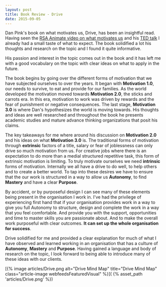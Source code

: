```yaml
---
layout: post
title: Book Review - Drive
date: 2015-09-05
---
```


Dan Pink's book on what motivates us, Drive, has been an insightful read.
Having seen the [RSA Animate video on what motivates us](https://youtu.be/u6XAPnuFjJc)
and his [TED talk](http://www.ted.com/talks/dan_pink_on_motivation?language=en)
I already had a small taste of what to expect. The book solidified a lot
his thoughts and research on the topic and I found it quite informative.

His passion and interest in the topic comes out in the book and it has left me
with a good vocabulary on the topic with clear ideas on what to apply in the
future.

<!--more-->

The book begins by going over the different forms of motivation that we have
subjected ourselves to over the years. It began with **Motivation 1.0**, our
needs to survive, to eat and provide for our families. As the world developed
the motivation moved towards **Motivation 2.0**, the sticks and carrots era.
In this era, motivation to work was driven by rewards and the fear of punishment or
negative consequences. The last stage, **Motivation 3.0** is where Dan's
hypothesizes the world is moving towards. His thoughts and ideas are well
researched and throughout the book he presents academic studies and mature
advance thinking organizations that posit his claims.

The key takeaways for me where around his discussion on **Motivation 2.0** and
his ideas on what **Motivation 3.0** is. The traditional forms of motivation through
**extrinsic** factors of a title, salary or fear of joblessness can only drive so
much motivation from us. For creative jobs where there is an expectation to do
more than a medial structured repetitive task, this form of extrinsic
motivation is limiting. To truly motivate ourselves we need **intrinsic** forms of
motivation. Internally we all have a drive to do well, to help others and to
create a better world. To tap into these desires we have to ensure that the our
work is structured in a way to allow us **Autonomy**, to find **Mastery** and
have a clear **Purpose**.

By accident, or by purposeful design I can see many of these elements being
present in the organisation I work in. I've had the privilege of experiencing
first hand that if your organisation provides work in a way to give you full
Autonomy to structure, design and complete the work in a way that you feel
comfortable. And provide you with the support, opportunities and time to master
skills you are passionate about. And to make the overall work purposeful with
clear outcomes. **It can set up the whole organisation for success**.

Drive solidified for me and provided a clear explanation for much of what I
have observed and learned working in an organisation that has a culture of
**Autonomy**, **Mastery** and **Purpose**. Having gained a language and body of research on
the topic, I look forward to being able to introduce many of these ideas with
our clients.

[{% image articles/Drive.png alt="Drive Mind Map" title="Drive Mind Map" class="article-image webfeedsFeaturedVisual" %}](
{% asset_path 'articles/Drive.png' %})
